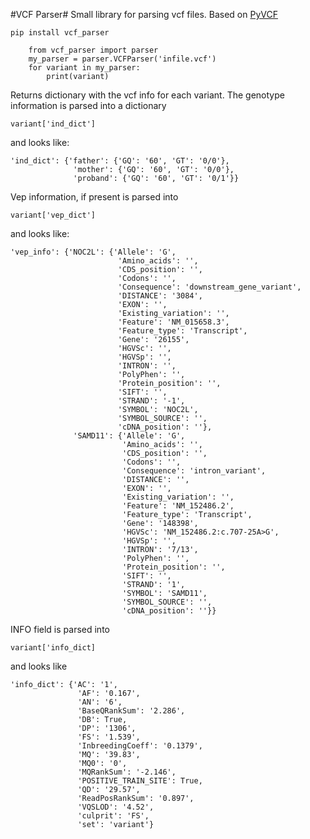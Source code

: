 #VCF Parser#
Small library for parsing vcf files. Based on [PyVCF](https://github.com/jamescasbon/PyVCF)

    pip install vcf_parser

```python3
    from vcf_parser import parser
    my_parser = parser.VCFParser('infile.vcf')
    for variant in my_parser:
        print(variant)
```

Returns dictionary with the vcf info for each variant.
The genotype information is parsed into a dictionary

    variant['ind_dict']

and looks like:

    'ind_dict': {'father': {'GQ': '60', 'GT': '0/0'},
                  'mother': {'GQ': '60', 'GT': '0/0'},
                  'proband': {'GQ': '60', 'GT': '0/1'}}


Vep information, if present is parsed into

    variant['vep_dict']

and looks like:

    'vep_info': {'NOC2L': {'Allele': 'G',
                            'Amino_acids': '',
                            'CDS_position': '',
                            'Codons': '',
                            'Consequence': 'downstream_gene_variant',
                            'DISTANCE': '3084',
                            'EXON': '',
                            'Existing_variation': '',
                            'Feature': 'NM_015658.3',
                            'Feature_type': 'Transcript',
                            'Gene': '26155',
                            'HGVSc': '',
                            'HGVSp': '',
                            'INTRON': '',
                            'PolyPhen': '',
                            'Protein_position': '',
                            'SIFT': '',
                            'STRAND': '-1',
                            'SYMBOL': 'NOC2L',
                            'SYMBOL_SOURCE': '',
                            'cDNA_position': ''},
                  'SAMD11': {'Allele': 'G',
                             'Amino_acids': '',
                             'CDS_position': '',
                             'Codons': '',
                             'Consequence': 'intron_variant',
                             'DISTANCE': '',
                             'EXON': '',
                             'Existing_variation': '',
                             'Feature': 'NM_152486.2',
                             'Feature_type': 'Transcript',
                             'Gene': '148398',
                             'HGVSc': 'NM_152486.2:c.707-25A>G',
                             'HGVSp': '',
                             'INTRON': '7/13',
                             'PolyPhen': '',
                             'Protein_position': '',
                             'SIFT': '',
                             'STRAND': '1',
                             'SYMBOL': 'SAMD11',
                             'SYMBOL_SOURCE': '',
                             'cDNA_position': ''}}

INFO field is parsed into 

    variant['info_dict]

and looks like

    'info_dict': {'AC': '1',
                   'AF': '0.167',
                   'AN': '6',
                   'BaseQRankSum': '2.286',
                   'DB': True,
                   'DP': '1306',
                   'FS': '1.539',
                   'InbreedingCoeff': '0.1379',
                   'MQ': '39.83',
                   'MQ0': '0',
                   'MQRankSum': '-2.146',
                   'POSITIVE_TRAIN_SITE': True,
                   'QD': '29.57',
                   'ReadPosRankSum': '0.897',
                   'VQSLOD': '4.52',
                   'culprit': 'FS',
                   'set': 'variant'}


